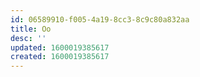 ```yaml
---
id: 06589910-f005-4a19-8cc3-8c9c80a832aa
title: Oo
desc: ''
updated: 1600019385617
created: 1600019385617
---
```




